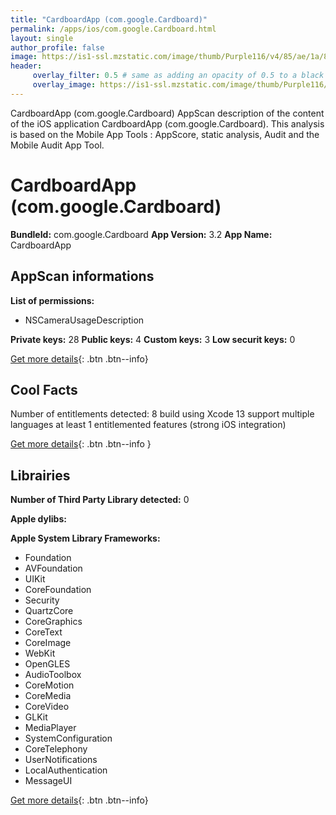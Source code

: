 ```yaml
---
title: "CardboardApp (com.google.Cardboard)"
permalink: /apps/ios/com.google.Cardboard.html
layout: single
author_profile: false
image: https://is1-ssl.mzstatic.com/image/thumb/Purple116/v4/85/ae/1a/85ae1ab8-9ac1-b959-4c2d-982ec46a35ab/logo_cardboard_color-1x_U007emarketing-0-6-0-85-220.png/512x512bb.jpg
header: 
     overlay_filter: 0.5 # same as adding an opacity of 0.5 to a black background
     overlay_image: https://is1-ssl.mzstatic.com/image/thumb/Purple116/v4/85/ae/1a/85ae1ab8-9ac1-b959-4c2d-982ec46a35ab/logo_cardboard_color-1x_U007emarketing-0-6-0-85-220.png/512x512bb.jpg
---
```

CardboardApp (com.google.Cardboard) AppScan description of the content of the iOS application CardboardApp (com.google.Cardboard). This analysis is based on the Mobile App Tools : AppScore, static analysis, Audit and the Mobile Audit App Tool.

# CardboardApp (com.google.Cardboard)

**BundleId:** com.google.Cardboard
**App Version:** 3.2
**App Name:** CardboardApp


## AppScan informations 

**List of permissions:** 
- NSCameraUsageDescription
  
  
**Private keys:** 28
**Public keys:** 4
**Custom keys:** 3
**Low securit keys:** 0
  
[Get more details](/pricing.html){: .btn .btn--info}

## Cool Facts

Number of entitlements detected: 8
build using Xcode 13
support multiple languages
at least 1 entitlemented features (strong iOS integration)
  
[Get more details](/pricing.html){: .btn .btn--info }

## Librairies 
**Number of Third Party Library detected:** 0


**Apple dylibs:**


**Apple System Library Frameworks:**
- Foundation
- AVFoundation
- UIKit
- CoreFoundation
- Security
- QuartzCore
- CoreGraphics
- CoreText
- CoreImage
- WebKit
- OpenGLES
- AudioToolbox
- CoreMotion
- CoreMedia
- CoreVideo
- GLKit
- MediaPlayer
- SystemConfiguration
- CoreTelephony
- UserNotifications
- LocalAuthentication
- MessageUI


  
[Get more details](/pricing.html){: .btn .btn--info}


